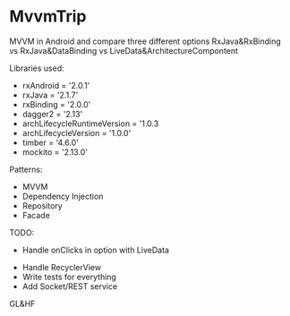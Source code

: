 # MvvmTrip
MVVM in Android and compare three different options RxJava&amp;RxBinding vs RxJava&amp;DataBinding vs LiveData&amp;ArchitectureCompontent

Libraries used:
<ul>
  <li>rxAndroid = '2.0.1'</li>
  <li>rxJava = '2.1.7'</li>
      <li>rxBinding = '2.0.0'</li>
      <li>dagger2 = '2.13'</li>
      <li>archLifecycleRuntimeVersion = '1.0.3</li>
      <li>archLifecycleVersion = '1.0.0'</li>
      <li>timber = '4.6.0'</li>
      <li>mockito = '2.13.0'</li>
</ul>
 
Patterns:
    <ul>
  <li>MVVM</li>
  <li>Dependency Injection</li>
  <li>Repository</li>
      <li>Facade</li>
</ul>

TODO:
    <ul>
      <li>Handle onClicks in option with LiveData</li>
  <li>Handle RecyclerView</li>
  <li>Write tests for everything</li>
      <li>Add Socket/REST service</li>
</ul>

GL&HF
